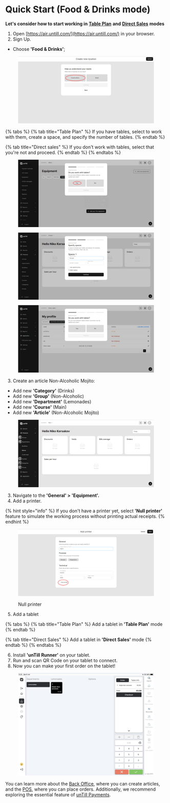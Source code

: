 # Quick Start (Food & Drinks mode)

**Let's consider how to start working in** [**Table Plan**](../features/table-plan-mode.md) **and** [**Direct Sales**](../features/direct-sales-mode.md) **modes**

1. Open [https://air.untill.com/](https://air.untill.com/) in your browser.
2. Sign Up.

* Choose **'Food & Drinks'**;

<figure><img src="../.gitbook/assets/2023-07-07_22-07-19.jpg" alt=""><figcaption></figcaption></figure>



{% tabs %}
{% tab title="Table Plan" %}
If you have tables, select to work with them, create a space, and specify the number of tables.
{% endtab %}

{% tab title="Direct sales" %}
If you don't work with tables, select that you're not and proceed.
{% endtab %}
{% endtabs %}

<div>

<figure><img src="../.gitbook/assets/tables.jpg" alt=""><figcaption></figcaption></figure>

 

<figure><img src="../.gitbook/assets/terrace.jpg" alt=""><figcaption></figcaption></figure>

 

<figure><img src="../.gitbook/assets/retailer-mode-tables.jpg" alt=""><figcaption></figcaption></figure>

</div>

3. Create an article Non-Alcoholic Mojito: &#x20;

* Add new **'Category'** (Drinks)
* Add new **'Group'** (Non-Alcoholic)
* Add new **'Department'** (Lemonades)
* Add new **'Course'** (Main)
* Add new **'Article'** (Non-Alcoholic Mojito)

<figure><img src="../.gitbook/assets/sequence (1).jpg" alt=""><figcaption></figcaption></figure>

3. Navigate to the **'General' > 'Equipment'.**
4. Add a printer.

{% hint style="info" %}
If you don't have a printer yet, select **'Null printer'** feature to simulate the working process without printing actual receipts.
{% endhint %}

<figure><img src="../.gitbook/assets/null-printer (1).jpg" alt=""><figcaption><p>Null printer</p></figcaption></figure>

5. Add a tablet

{% tabs %}
{% tab title="Table Plan" %}
Add a tablet in **'Table Plan'** mode
{% endtab %}

{% tab title="Direct Sales" %}
Add a tablet in **'Direct Sales'** mode
{% endtab %}
{% endtabs %}

6. Install **'unTill Runner'** on your tablet.
7. Run and scan QR Code on your tablet to connect.
8. Now you can make your first order on the tablet!

<figure><img src="../.gitbook/assets/order-on-tablet.jpg" alt="" width="563"><figcaption></figcaption></figure>

You can learn more about the [Back Office](back-office-intro.md), where you can create articles, and the [POS](pos-intro.md), where you can place orders. Additionally, we recommend exploring the essential feature of [unTill Payments](../features/untill-payments.md).
